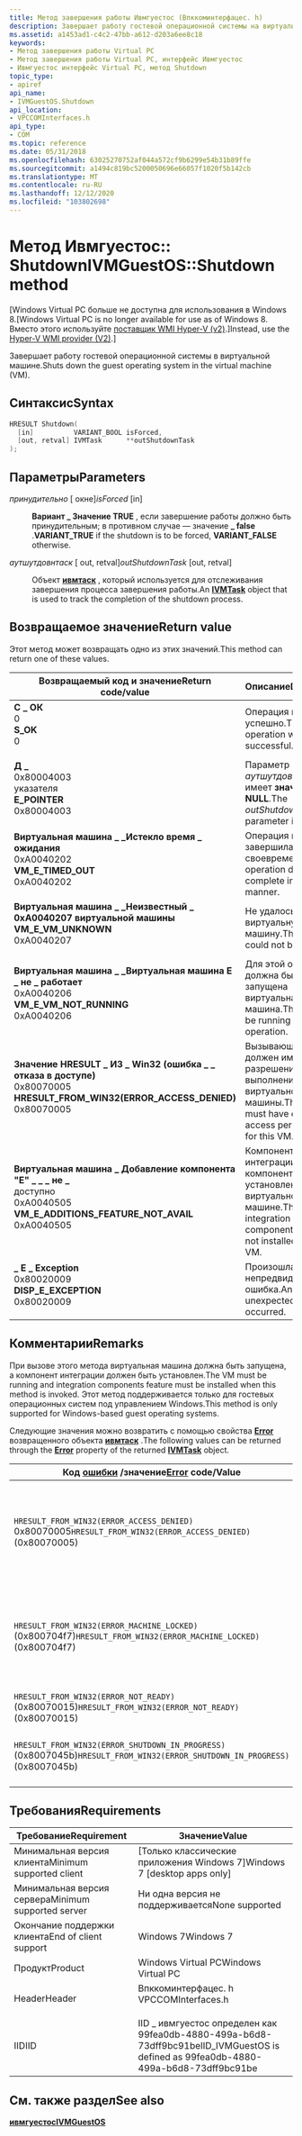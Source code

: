 ```yaml
---
title: Метод завершения работы Ивмгуестос (Впккоминтерфацес. h)
description: Завершает работу гостевой операционной системы на виртуальной машине.
ms.assetid: a1453ad1-c4c2-47bb-a612-d203a6ee8c18
keywords:
- Метод завершения работы Virtual PC
- Метод завершения работы Virtual PC, интерфейс Ивмгуестос
- Ивмгуестос интерфейс Virtual PC, метод Shutdown
topic_type:
- apiref
api_name:
- IVMGuestOS.Shutdown
api_location:
- VPCCOMInterfaces.h
api_type:
- COM
ms.topic: reference
ms.date: 05/31/2018
ms.openlocfilehash: 63025270752af044a572cf9b6299e54b31b89ffe
ms.sourcegitcommit: a1494c819bc5200050696e66057f1020f5b142cb
ms.translationtype: MT
ms.contentlocale: ru-RU
ms.lasthandoff: 12/12/2020
ms.locfileid: "103802698"
---
```

# <a name="ivmguestosshutdown-method"></a><span data-ttu-id="0002c-106">Метод Ивмгуестос:: Shutdown</span><span class="sxs-lookup"><span data-stu-id="0002c-106">IVMGuestOS::Shutdown method</span></span>

<span data-ttu-id="0002c-107">\[Windows Virtual PC больше не доступна для использования в Windows 8.</span><span class="sxs-lookup"><span data-stu-id="0002c-107">\[Windows Virtual PC is no longer available for use as of Windows 8.</span></span> <span data-ttu-id="0002c-108">Вместо этого используйте [поставщик WMI Hyper-V (v2)](/windows/desktop/HyperV_v2/windows-virtualization-portal).\]</span><span class="sxs-lookup"><span data-stu-id="0002c-108">Instead, use the [Hyper-V WMI provider (V2)](/windows/desktop/HyperV_v2/windows-virtualization-portal).\]</span></span>

<span data-ttu-id="0002c-109">Завершает работу гостевой операционной системы в виртуальной машине.</span><span class="sxs-lookup"><span data-stu-id="0002c-109">Shuts down the guest operating system in the virtual machine (VM).</span></span>

## <a name="syntax"></a><span data-ttu-id="0002c-110">Синтаксис</span><span class="sxs-lookup"><span data-stu-id="0002c-110">Syntax</span></span>


```C++
HRESULT Shutdown(
  [in]          VARIANT_BOOL isForced,
  [out, retval] IVMTask      **outShutdownTask
);
```



## <a name="parameters"></a><span data-ttu-id="0002c-111">Параметры</span><span class="sxs-lookup"><span data-stu-id="0002c-111">Parameters</span></span>

<dl> <dt>

<span data-ttu-id="0002c-112">*принудительно* \[ окне\]</span><span class="sxs-lookup"><span data-stu-id="0002c-112">*isForced* \[in\]</span></span>
</dt> <dd>

<span data-ttu-id="0002c-113">**Вариант \_ Значение TRUE** , если завершение работы должно быть принудительным; в противном случае — значение **\_ false** .</span><span class="sxs-lookup"><span data-stu-id="0002c-113">**VARIANT\_TRUE** if the shutdown is to be forced, **VARIANT\_FALSE** otherwise.</span></span>

</dd> <dt>

<span data-ttu-id="0002c-114">*аутшутдовнтаск* \[ out, retval\]</span><span class="sxs-lookup"><span data-stu-id="0002c-114">*outShutdownTask* \[out, retval\]</span></span>
</dt> <dd>

<span data-ttu-id="0002c-115">Объект [**ивмтаск**](ivmtask.md) , который используется для отслеживания завершения процесса завершения работы.</span><span class="sxs-lookup"><span data-stu-id="0002c-115">An [**IVMTask**](ivmtask.md) object that is used to track the completion of the shutdown process.</span></span>

</dd> </dl>

## <a name="return-value"></a><span data-ttu-id="0002c-116">Возвращаемое значение</span><span class="sxs-lookup"><span data-stu-id="0002c-116">Return value</span></span>

<span data-ttu-id="0002c-117">Этот метод может возвращать одно из этих значений.</span><span class="sxs-lookup"><span data-stu-id="0002c-117">This method can return one of these values.</span></span>



| <span data-ttu-id="0002c-118">Возвращаемый код и значение</span><span class="sxs-lookup"><span data-stu-id="0002c-118">Return code/value</span></span>                                                                                                                                                                          | <span data-ttu-id="0002c-119">Описание</span><span class="sxs-lookup"><span data-stu-id="0002c-119">Description</span></span>                                                                |
|--------------------------------------------------------------------------------------------------------------------------------------------------------------------------------------------|----------------------------------------------------------------------------|
| <dl> <span data-ttu-id="0002c-120"><dt>**С \_ ОК**</dt> <dt>0</dt></span><span class="sxs-lookup"><span data-stu-id="0002c-120"><dt>**S\_OK**</dt> <dt>0</dt></span></span> </dl>                                                | <span data-ttu-id="0002c-121">Операция выполнена успешно.</span><span class="sxs-lookup"><span data-stu-id="0002c-121">The operation was successful.</span></span><br/>                                   |
| <dl> <span data-ttu-id="0002c-122"><dt>**Д \_**</dt> <dt>0x80004003</dt> указателя</span><span class="sxs-lookup"><span data-stu-id="0002c-122"><dt>**E\_POINTER**</dt> <dt>0x80004003</dt></span></span> </dl>                                  | <span data-ttu-id="0002c-123">Параметр *аутшутдовнтаск* имеет **значение NULL**.</span><span class="sxs-lookup"><span data-stu-id="0002c-123">The *outShutdownTask* parameter is **NULL**.</span></span><br/>                    |
| <dl> <span data-ttu-id="0002c-124"><dt>**Виртуальная машина \_ \_Истекло время \_ ожидания**</dt> <dt>0xA0040202</dt></span><span class="sxs-lookup"><span data-stu-id="0002c-124"><dt>**VM\_E\_TIMED\_OUT**</dt> <dt>0xA0040202</dt></span></span> </dl>                           | <span data-ttu-id="0002c-125">Операция не завершилась своевременно.</span><span class="sxs-lookup"><span data-stu-id="0002c-125">The operation did not complete in a timely manner.</span></span><br/>              |
| <dl> <span data-ttu-id="0002c-126"><dt>**Виртуальная машина \_ \_Неизвестный \_ 0xA0040207 виртуальной машины**</dt> <dt></dt></span><span class="sxs-lookup"><span data-stu-id="0002c-126"><dt>**VM\_E\_VM\_UNKNOWN**</dt> <dt>0xA0040207</dt></span></span> </dl>                          | <span data-ttu-id="0002c-127">Не удалось найти виртуальную машину.</span><span class="sxs-lookup"><span data-stu-id="0002c-127">The VM could not be found.</span></span><br/>                                      |
| <dl> <span data-ttu-id="0002c-128"><dt>**Виртуальная машина \_ \_Виртуальная машина E \_ не \_ работает**</dt> <dt>0xA0040206</dt></span><span class="sxs-lookup"><span data-stu-id="0002c-128"><dt>**VM\_E\_VM\_NOT\_RUNNING**</dt> <dt>0xA0040206</dt></span></span> </dl>                     | <span data-ttu-id="0002c-129">Для этой операции должна быть запущена виртуальная машина.</span><span class="sxs-lookup"><span data-stu-id="0002c-129">The VM must be running for this operation.</span></span><br/>                      |
| <dl> <span data-ttu-id="0002c-130"><dt>**Значение HRESULT \_ ИЗ \_ Win32 (ошибка \_ \_ отказа в доступе)**</dt> <dt>0x80070005</dt></span><span class="sxs-lookup"><span data-stu-id="0002c-130"><dt>**HRESULT\_FROM\_WIN32(ERROR\_ACCESS\_DENIED)**</dt> <dt>0x80070005</dt></span></span> </dl> | <span data-ttu-id="0002c-131">Вызывающий объект должен иметь разрешения на выполнение для этой виртуальной машины.</span><span class="sxs-lookup"><span data-stu-id="0002c-131">The caller must have execute access permissions for this VM.</span></span><br/>    |
| <dl> <span data-ttu-id="0002c-132"><dt>**Виртуальная машина \_ Добавление компонента "E" \_ \_ \_ не \_**</dt> доступно <dt>0xA0040505</dt></span><span class="sxs-lookup"><span data-stu-id="0002c-132"><dt>**VM\_E\_ADDITIONS\_FEATURE\_NOT\_AVAIL**</dt> <dt>0xA0040505</dt></span></span> </dl>       | <span data-ttu-id="0002c-133">Компонент интеграции компонентов не установлен на этой виртуальной машине.</span><span class="sxs-lookup"><span data-stu-id="0002c-133">The integration components feature is not installed in this VM.</span></span><br/> |
| <dl> <span data-ttu-id="0002c-134"><dt>**\_ E \_ Exception**</dt> <dt>0x80020009</dt></span><span class="sxs-lookup"><span data-stu-id="0002c-134"><dt>**DISP\_E\_EXCEPTION**</dt> <dt>0x80020009</dt></span></span> </dl>                          | <span data-ttu-id="0002c-135">Произошла непредвиденная ошибка.</span><span class="sxs-lookup"><span data-stu-id="0002c-135">An unexpected error has occurred.</span></span><br/>                               |



 

## <a name="remarks"></a><span data-ttu-id="0002c-136">Комментарии</span><span class="sxs-lookup"><span data-stu-id="0002c-136">Remarks</span></span>

<span data-ttu-id="0002c-137">При вызове этого метода виртуальная машина должна быть запущена, а компонент интеграции должен быть установлен.</span><span class="sxs-lookup"><span data-stu-id="0002c-137">The VM must be running and integration components feature must be installed when this method is invoked.</span></span> <span data-ttu-id="0002c-138">Этот метод поддерживается только для гостевых операционных систем под управлением Windows.</span><span class="sxs-lookup"><span data-stu-id="0002c-138">This method is only supported for Windows-based guest operating systems.</span></span>

<span data-ttu-id="0002c-139">Следующие значения можно возвратить с помощью свойства [**Error**](ivmtask-error.md) возвращенного объекта [**ивмтаск**](ivmtask.md) .</span><span class="sxs-lookup"><span data-stu-id="0002c-139">The following values can be returned through the [**Error**](ivmtask-error.md) property of the returned [**IVMTask**](ivmtask.md) object.</span></span>



| <span data-ttu-id="0002c-140">Код [**ошибки**](ivmtask-error.md) /значение</span><span class="sxs-lookup"><span data-stu-id="0002c-140">[**Error**](ivmtask-error.md) code/Value</span></span>                                                                                                                                                                                                                                                                          | <span data-ttu-id="0002c-141">Описание</span><span class="sxs-lookup"><span data-stu-id="0002c-141">Description</span></span>                                                                         |
|--------------------------------------------------------------------------------------------------------------------------------------------------------------------------------------------------------------------------------------------------------------------------------------------------------------------|-------------------------------------------------------------------------------------|
| <span data-ttu-id="0002c-142"><span id="HRESULT_FROM_WIN32_ERROR_ACCESS_DENIED___0x80070005_"></span><span id="hresult_from_win32_error_access_denied___0x80070005_"></span><span id="HRESULT_FROM_WIN32_ERROR_ACCESS_DENIED___0X80070005_"></span>`HRESULT_FROM_WIN32(ERROR_ACCESS_DENIED)` 0x80070005</span><span class="sxs-lookup"><span data-stu-id="0002c-142"><span id="HRESULT_FROM_WIN32_ERROR_ACCESS_DENIED___0x80070005_"></span><span id="hresult_from_win32_error_access_denied___0x80070005_"></span><span id="HRESULT_FROM_WIN32_ERROR_ACCESS_DENIED___0X80070005_"></span>`HRESULT_FROM_WIN32(ERROR_ACCESS_DENIED)` (0x80070005)</span></span><br/>                             | <span data-ttu-id="0002c-143">Вызывающий объект должен иметь разрешения на выполнение для этой виртуальной машины.</span><span class="sxs-lookup"><span data-stu-id="0002c-143">The caller must have execute access permissions for this VM.</span></span><br/>             |
| <span data-ttu-id="0002c-144"><span id="HRESULT_FROM_WIN32_ERROR_MACHINE_LOCKED___0x800704f7_"></span><span id="hresult_from_win32_error_machine_locked___0x800704f7_"></span><span id="HRESULT_FROM_WIN32_ERROR_MACHINE_LOCKED___0X800704F7_"></span>`HRESULT_FROM_WIN32(ERROR_MACHINE_LOCKED)` (0x800704f7)</span><span class="sxs-lookup"><span data-stu-id="0002c-144"><span id="HRESULT_FROM_WIN32_ERROR_MACHINE_LOCKED___0x800704f7_"></span><span id="hresult_from_win32_error_machine_locked___0x800704f7_"></span><span id="HRESULT_FROM_WIN32_ERROR_MACHINE_LOCKED___0X800704F7_"></span>`HRESULT_FROM_WIN32(ERROR_MACHINE_LOCKED)` (0x800704f7)</span></span><br/>                         | <span data-ttu-id="0002c-145">Компьютер заблокирован и не может завершить работу без параметра Force.</span><span class="sxs-lookup"><span data-stu-id="0002c-145">The computer is locked and cannot be shut down without the force option.</span></span><br/> |
| <span data-ttu-id="0002c-146"><span id="HRESULT_FROM_WIN32_ERROR_NOT_READY___0x80070015_"></span><span id="hresult_from_win32_error_not_ready___0x80070015_"></span><span id="HRESULT_FROM_WIN32_ERROR_NOT_READY___0X80070015_"></span>`HRESULT_FROM_WIN32(ERROR_NOT_READY)` (0x80070015)</span><span class="sxs-lookup"><span data-stu-id="0002c-146"><span id="HRESULT_FROM_WIN32_ERROR_NOT_READY___0x80070015_"></span><span id="hresult_from_win32_error_not_ready___0x80070015_"></span><span id="HRESULT_FROM_WIN32_ERROR_NOT_READY___0X80070015_"></span>`HRESULT_FROM_WIN32(ERROR_NOT_READY)` (0x80070015)</span></span><br/>                                             | <span data-ttu-id="0002c-147">Устройство не готово.</span><span class="sxs-lookup"><span data-stu-id="0002c-147">The device is not ready.</span></span><br/>                                                 |
| <span data-ttu-id="0002c-148"><span id="HRESULT_FROM_WIN32_ERROR_SHUTDOWN_IN_PROGRESS___0x8007045b_"></span><span id="hresult_from_win32_error_shutdown_in_progress___0x8007045b_"></span><span id="HRESULT_FROM_WIN32_ERROR_SHUTDOWN_IN_PROGRESS___0X8007045B_"></span>`HRESULT_FROM_WIN32(ERROR_SHUTDOWN_IN_PROGRESS)` (0x8007045b)</span><span class="sxs-lookup"><span data-stu-id="0002c-148"><span id="HRESULT_FROM_WIN32_ERROR_SHUTDOWN_IN_PROGRESS___0x8007045b_"></span><span id="hresult_from_win32_error_shutdown_in_progress___0x8007045b_"></span><span id="HRESULT_FROM_WIN32_ERROR_SHUTDOWN_IN_PROGRESS___0X8007045B_"></span>`HRESULT_FROM_WIN32(ERROR_SHUTDOWN_IN_PROGRESS)` (0x8007045b)</span></span><br/> | <span data-ttu-id="0002c-149">Выполняется завершение работы системы.</span><span class="sxs-lookup"><span data-stu-id="0002c-149">A system shutdown is in progress.</span></span><br/>                                        |



 

## <a name="requirements"></a><span data-ttu-id="0002c-150">Требования</span><span class="sxs-lookup"><span data-stu-id="0002c-150">Requirements</span></span>



| <span data-ttu-id="0002c-151">Требование</span><span class="sxs-lookup"><span data-stu-id="0002c-151">Requirement</span></span> | <span data-ttu-id="0002c-152">Значение</span><span class="sxs-lookup"><span data-stu-id="0002c-152">Value</span></span> |
|-------------------------------------|-----------------------------------------------------------------------------------------------|
| <span data-ttu-id="0002c-153">Минимальная версия клиента</span><span class="sxs-lookup"><span data-stu-id="0002c-153">Minimum supported client</span></span><br/> | <span data-ttu-id="0002c-154">\[Только классические приложения Windows 7\]</span><span class="sxs-lookup"><span data-stu-id="0002c-154">Windows 7 \[desktop apps only\]</span></span><br/>                                                    |
| <span data-ttu-id="0002c-155">Минимальная версия сервера</span><span class="sxs-lookup"><span data-stu-id="0002c-155">Minimum supported server</span></span><br/> | <span data-ttu-id="0002c-156">Ни одна версия не поддерживается</span><span class="sxs-lookup"><span data-stu-id="0002c-156">None supported</span></span><br/>                                                                     |
| <span data-ttu-id="0002c-157">Окончание поддержки клиента</span><span class="sxs-lookup"><span data-stu-id="0002c-157">End of client support</span></span><br/>    | <span data-ttu-id="0002c-158">Windows 7</span><span class="sxs-lookup"><span data-stu-id="0002c-158">Windows 7</span></span><br/>                                                                          |
| <span data-ttu-id="0002c-159">Продукт</span><span class="sxs-lookup"><span data-stu-id="0002c-159">Product</span></span><br/>                  | <span data-ttu-id="0002c-160">Windows Virtual PC</span><span class="sxs-lookup"><span data-stu-id="0002c-160">Windows Virtual PC</span></span><br/>                                                                 |
| <span data-ttu-id="0002c-161">Header</span><span class="sxs-lookup"><span data-stu-id="0002c-161">Header</span></span><br/>                   | <dl> <span data-ttu-id="0002c-162"><dt>Впккоминтерфацес. h</dt></span><span class="sxs-lookup"><span data-stu-id="0002c-162"><dt>VPCCOMInterfaces.h</dt></span></span> </dl> |
| <span data-ttu-id="0002c-163">IID</span><span class="sxs-lookup"><span data-stu-id="0002c-163">IID</span></span><br/>                      | <span data-ttu-id="0002c-164">IID \_ ивмгуестос определен как 99fea0db-4880-499a-b6d8-73dff9bc91be</span><span class="sxs-lookup"><span data-stu-id="0002c-164">IID\_IVMGuestOS is defined as 99fea0db-4880-499a-b6d8-73dff9bc91be</span></span><br/>                 |



## <a name="see-also"></a><span data-ttu-id="0002c-165">См. также раздел</span><span class="sxs-lookup"><span data-stu-id="0002c-165">See also</span></span>

<dl> <dt>

[<span data-ttu-id="0002c-166">**ивмгуестос**</span><span class="sxs-lookup"><span data-stu-id="0002c-166">**IVMGuestOS**</span></span>](ivmguestos.md)
</dt> </dl>

 

